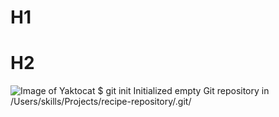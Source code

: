 # H1
# H2
![Image of Yaktocat](https://octodex.github.com/images/yaktocat.png)
$ git init
Initialized empty Git repository in /Users/skills/Projects/recipe-repository/.git/
